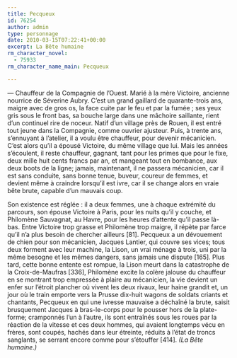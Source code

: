```yaml
---
title: Pecqueux
id: 76254
author: admin
type: personnage
date: 2010-03-15T07:22:41+00:00
excerpt: La Bête humaine
rm_character_novel:
  - 75933
rm_character_name_main: Pecqueux

---
```

— Chauffeur de la Compagnie de l&rsquo;Ouest. Marié à la mère Victoire, ancienne nourrice de Séverine Aubry. C&rsquo;est un grand gaillard de quarante-trois ans, maigre avec de gros os, la face cuite par le feu et par la fumée ; ses yeux gris sous le front bas, sa bouche large dans une mâchoire saillante, rient d&rsquo;un continuel rire de noceur. Natif d&rsquo;un village près de Rouen, il est entré tout jeune dans la Compagnie, comme ouvrier ajusteur. Puis, à trente ans, s&rsquo;ennuyant à l&rsquo;atelier, il a voulu être chauffeur, pour devenir mécanicien. C&rsquo;est alors qu&rsquo;il a épousé Victoire, du même village que lui. Mais les années s&rsquo;écoulent, il reste chauffeur, gagnant, tant pour les primes que pour le fixe, deux mille huit cents francs par an, et mangeant tout en bombance, aux deux boots de la ligne; jamais, maintenant, il ne passera mécanicien, car il est sans conduite, sans bonne tenue, buveur, coureur de femmes, et devient même à craindre lorsqu&rsquo;il est ivre, car il se change alors en vraie bête brute, capable d&rsquo;un mauvais coup.

Son existence est réglée : il a deux femmes, une à chaque extrémité du parcours, son épouse Victoire à Paris, pour les nuits qu&rsquo;il y couche, et Philomène Sauvagnat, au Havre, pour les heures d&rsquo;attente qu&rsquo;il passe là-bas. Entre Victoire trop grasse et Philomène trop maigre, il répète par farce qu&rsquo;il n&rsquo;a plus besoin de chercher ailleurs [81]. Pecqueux a un dévouement de chien pour son mécanicien, Jacques Lantier, qui couvre ses vices; tous deux forment avec leur machine, la Lison, un vrai ménage à trois, uni par la même besogne et les mêmes dangers, sans jamais une dispute [165]. Plus tard, cette bonne entente est rompue, la Lison meurt dans la catastrophe de la Croix-de-Maufras [336], Philomène excite la colère jalouse du chauffeur en se montrant trop empressée à plaire au mécanicien, la vie devient un enfer sur l&rsquo;étroit plancher où vivent les deux rivaux, leur haine grandit et, un jour où le train emporte vers la Prusse dix-huit wagons de soldats criants et chantants, Pecqueux en qui une ivresse mauvaise a déchaîné la brute, saisit brusquement Jacques à bras-le-corps pour le pousser hors de la plate-forme; cramponnés l&rsquo;un à l&rsquo;autre, ils sont entraînés sous les roues par la réaction de la vitesse et ces deux hommes, qui avaient longtemps vécu en frères, sont coupés, hachés dans leur étreinte, réduits à l&rsquo;état de troncs sanglants, se serrant encore comme pour s&rsquo;étouffer [414]. _(La Bête humaine.)_